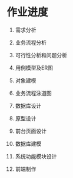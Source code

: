 # 作业进度

1. 需求分析

2. 业务流程分析

3. 可行性分析和问题分析

4. 用例模型及ER图

4. 对象建模

5. 业务流程泳道图

6. 数据库设计

8. 原型设计

7. 前台页面设计


9. 数据库建模

16. 系统功能模块设计

18. 前端制作 

